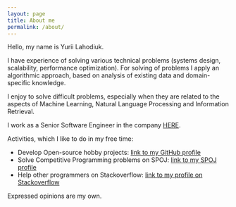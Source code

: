```yaml
---
layout: page
title: About me
permalink: /about/
---
```


Hello, my name is Yurii Lahodiuk.

I have experience of solving various technical problems (systems design, scalability, performance optimization).
For solving of problems I apply an algorithmic approach, based on analysis of existing data and domain-specific knowledge.

I enjoy to solve difficult problems, especially when they are related to the aspects of Machine Learning, Natural
Language Processing and Information Retrieval.

I work as a Senior Software Engineer in the company [HERE](https://company.here.com/here/).

Activities, which I like to do in my free time: 
- Develop Open-source hobby projects: [link to my GitHub profile](https://github.com/lagodiuk)
- Solve Competitive Programming problems on SPOJ: [link to my SPOJ profile](http://www.spoj.com/users/stemm/)
- Help other programmers on Stackoverflow: [link to my profile on Stackoverflow](http://stackoverflow.com/users/653511/stemm?tab=profile)

Expressed opinions are my own.

